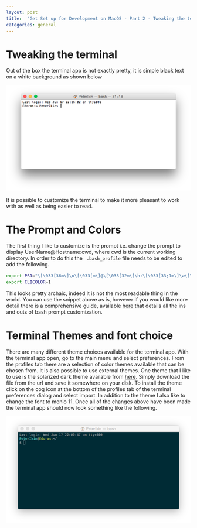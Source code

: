 ```yaml
---
layout: post
title:  "Get Set up for Development on MacOS - Part 2 - Tweaking the terminal"
categories: general
---
```

# Tweaking the terminal
Out of the box the terminal app is not exactly pretty, it is simple black text on a white background as shown below

![terminal 1](/images/terminal-1.png)

It is possible to customize the terminal to make it more pleasant to work with as well as being easier to read.

# The Prompt and Colors
The first thing I like to customize is the prompt i.e. change the prompt to display UserName@Hostname:cwd, where cwd is 
the current working directory. In order to do this the ``` .bash_profile``` file needs to be edited to add the following.

``` bash
export PS1="\[\033[36m\]\u\[\033[m\]@\[\033[32m\]\h:\[\033[33;1m\]\w\[\033[m\]/\n$ "
export CLICOLOR=1
```

This looks pretty archaic, indeed it is not the most readable thing in the world. You can use the snippet above as is, however if 
you would like more detail there is a comprehensive guide, available [here][prompt-link] that details all the ins and outs 
of bash prompt customization.

# Terminal Themes and font choice
There are many different theme choices available for the terminal app. With the terminal app open, go to the main menu and select 
preferences. From the profiles tab there are a selection of color themes available that can be chosen from. It is also possible to 
use external themes. One theme that I like to use is the solarized dark theme available from [here][theme-link]. Simply download the file
from the url and save it somewhere on your disk. To install the theme click on the cog icon at the bottom of the profiles tab of the terminal
preferences dialog and select import. In addition to the theme I also like to change the font to menlo 11. Once all of the changes above
have been made the terminal app should now look something like the following.

![terminal 2](/images/terminal-2.png)



[prompt-link]: http://www.tldp.org/HOWTO/Bash-Prompt-HOWTO/index.html
[theme-link]: https://github.com/tomislav/osx-terminal.app-colors-solarized
